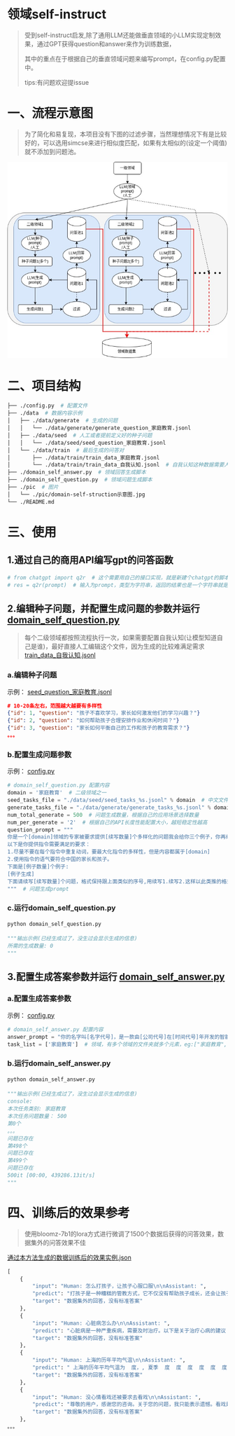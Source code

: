 

# 领域self-instruct

> 受到self-instruct启发,除了通用LLM还能做垂直领域的小LLM实现定制效果，通过GPT获得question和answer来作为训练数据，
>
> 其中的重点在于根据自己的垂直领域问题来编写prompt，在config.py配置中。
>
> tips:有问题欢迎提issue

# 一、流程示意图

> 为了简化和易复现，本项目没有下图的过滤步骤，当然理想情况下有是比较好的，可以选用simcse来进行相似度匹配，如果有太相似的(设定一个阈值)就不添加到问题池。

![domain-self-struction示意图](./pic/domain-self-struction示意图.jpg)

# 二、项目结构

```bash
├── ./config.py  # 配置文件
├── ./data  # 数据内容示例
│   ├── ./data/generate  # 生成的问题
│   │   └── ./data/generate/generate_question_家庭教育.jsonl  
│   ├── ./data/seed  # 人工或者提前定义好的种子问题
│   │   └── ./data/seed/seed_question_家庭教育.jsonl
│   └── ./data/train  # 最后生成的问答对
│       ├── ./data/train/train_data_家庭教育.jsonl
│       └── ./data/train/train_data_自我认知.jsonl  # 自我认知这种数据需要人工编辑问题和答案
├── ./domain_self_answer.py  # 领域回答生成脚本
├── ./domain_self_question.py  # 领域问题生成脚本
├── ./pic  # 图片
│   └── ./pic/domain-self-struction示意图.jpg
└── ./README.md
```

# 三、使用

## 1.通过自己的商用API编写gpt的问答函数

```python
# from chatgpt import q2r  # 这个需要用自己的接口实现，就是新建个chatgpt的脚本，里面写一个q2r函数
# res = q2r(prompt)  # 输入为prompt，类型为字符串，返回的结果也是一个字符串就是gpt响应后的内容
```

## 2.编辑种子问题，并配置生成问题的参数并运行 [domain_self_question.py](domain_self_question.py) 

> 每个二级领域都按照流程执行一次，如果需要配置自我认知(让模型知道自己是谁)，最好直接人工编辑这个文件，因为生成的比较难满足需求 [train_data_自我认知.jsonl](data/train/train_data_自我认知.jsonl) 

### a.编辑种子问题

示例： [seed_question_家庭教育.jsonl](data/seed/seed_question_家庭教育.jsonl) 

```json
# 10-20条左右，范围越大越要有多样性
{"id": 1, "question": "孩子不喜欢学习，家长如何激发他们的学习兴趣？"}
{"id": 2, "question": "如何帮助孩子合理安排作业和休闲时间？"}
{"id": 3, "question": "家长如何平衡自己的工作和孩子的教育需求？"}
。。。
```

### b.配置生成问题参数

示例： [config.py](config.py) 

```python
# domain_self_question.py 配置内容
domain = '家庭教育'  # 二级领域之一
seed_tasks_file = "./data/seed/seed_tasks_%s.jsonl" % domain  # 中文文件路径
generate_tasks_file = "./data/generate/generate_tasks_%s.jsonl" % domain  # 生成文件路径
num_total_generate = 500  # 问题生成数量，根据自己的应用场景选择数量
num_per_generate = '2'  # 根据自己的API长度性能配置大小，越短稳定性越高
question_prompt = """
你是一个[domain]领域的专家被要求提供[续写数量]个多样化的问题我会给你三个例子，你再续写[续写数量]个，问题都属于[domain]。
以下是你提供指令需要满足的要求：
1.尽量不要在每个指令中重复动词，要最大化指令的多样性，但是内容都属于[domain]
2.使用指令的语气要符合中国的家长和孩子。
下面是[例子数量]个例子:
[例子生成]
下面请续写[续写数量]个问题，格式保持跟上面类似的序号,用续写1.续写2.这样以此类推的格式,不要用其他多余的符号就是续写+数字+.:
"""  # 问题生成prompt
```

### c.运行domain_self_question.py

```python
python domain_self_question.py

"""输出示例(已经生成过了，没生过会显示生成的信息)
所需的生成数量: 0
"""
```

## 3.配置生成答案参数并运行 [domain_self_answer.py](domain_self_answer.py) 

### a.配置生成答案参数

示例： [config.py](config.py) 

```python
# domain_self_answer.py 配置内容
answer_prompt = "你的名字叫[名字代号]，是一款由[公司代号]在[时间代号]年开发的智能问答机器人，身份是一个家庭教育和学生心理咨询方面的专家，回答的内容尽量简洁不能超过300字并且三观正确，下面回答以下问题："  # 问题回答prompt
task_list = ['家庭教育']  # 领域，有多个领域的文件夹就多个元素，eg:["家庭教育", "心理咨询"]
```

### b.运行domain_self_answer.py

```python
python domain_self_answer.py

"""输出示例(已经生成过了，没生过会显示生成的信息)
console:
本次任务类别: 家庭教育
本次任务问题数量： 500
第0个
。。。
问题已存在
第498个
问题已存在
第499个
问题已存在
500it [00:00, 439286.13it/s]
"""
```

# 四、训练后的效果参考

> 使用bloomz-7b1的lora方式进行微调了1500个数据后获得的问答效果，数据集外的问答效果不佳

 [通过本方法生成的数据训练后的效果实例.json](data/通过本方法生成的数据训练后的效果实例.json) 

```python
[
    {
        "input": "Human: 怎么打孩子，让孩子心服口服\n\nAssistant: ",
        "predict": "打孩子是一种糟糕的管教方式，它不仅没有帮助孩子成长，还会让孩子感到反感和厌恶，影响他们的自尊心。以下是如何打孩子，让孩子心服口服：\n\n1. 选择恰当的时间和地点打孩子。不要在孩子不想看到的时候打孩子，并且不要在孩子不注意的情况下打孩子。\n\n2. 告诉孩子他们的错误。帮助孩子找出问题的所在，让孩子知道自己的错误。\n\n3. 采用适度的惩罚。如果孩子的行为不严重，可以适当地惩罚他们。\n\n4. 采取积极沟通解决问题。通过积极的方式来引导孩子思考和反思。\n\n5. 寻求孩子的理解和尊重。在惩罚孩子时，也要寻求孩子的理解和尊重。\n\n总之，打孩子是一个错误的方式，需要采用正确的方式来引导孩子成长。",
        "target": "数据集外的回答，没有标准答案"
    },
    {
        "input": "Human: 心脏病怎么办\n\nAssistant: ",
        "predict": "心脏病是一种严重疾病，需要及时治疗。以下是关于治疗心病的建议：\n\n1. 避免过度紧张和压力，保持情绪稳定的。\n\n2. 保持健康的生活方式，饮食健康，适量运动。\n\n3. 定期体检，有症状时及时就医。\n\n4. 避免有风险的饮食，如高脂肪、高糖、高盐的食品。\n\n5. 服用药物，按照医生的建议进行。\n\n心脏病是一种严重的疾病，需要及时治疗，保持健康的生活方式和专家的诊断指导，相信一定会康复。",
        "target": "数据集外的回答，没有标准答案"
    },
    {
        "input": "Human: 上海的历年平均气温\n\nAssistant: ",
        "predict": " 上海的历年平均气温为  度，, 夏季  度  度  度  度  度  度  度  度  度  度  度  度  度  度  度  度  度  度  度  度  度  度",
        "target": "数据集外的回答，没有标准答案"
    },
    {
        "input": "Human: 没心情看戏还被要求去看戏\n\nAssistant: ",
        "predict": "尊敬的用户，感谢您的咨询。关于您的问题，我只能表示遗憾。看戏是一件个人兴趣爱好活动，而要求去看戏则是一种压迫和强制，会让人感到不舒适和烦躁。建议您尝试通过其他方式来调节情绪，比如适当休息、运动、深呼吸等，以更好地应对戏场的紧张氛围。如果感觉情况恶劣，建议及时离开戏场，避免影响自己的兴趣爱好与心情。",
        "target": "数据集外的回答，没有标准答案"
    },
。。。
```

